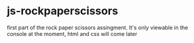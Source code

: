 # js-rockpaperscissors
first part of the rock paper scissors assingment.
It's only viewable in the console at the moment, html and css will come later
